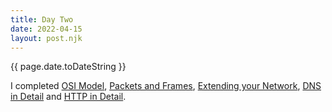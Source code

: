 ```yaml
---
title: Day Two
date: 2022-04-15
layout: post.njk
---
```


{{ page.date.toDateString }}

I completed [OSI Model](https://tryhackme.com/room/osimodelzi), [Packets and Frames](https://tryhackme.com/room/packetsframes), [Extending your Network](https://tryhackme.com/room/extendingyournetwork), [DNS in Detail](https://tryhackme.com/room/dnsindetail) and [HTTP in Detail](https://tryhackme.com/room/httpindetail).